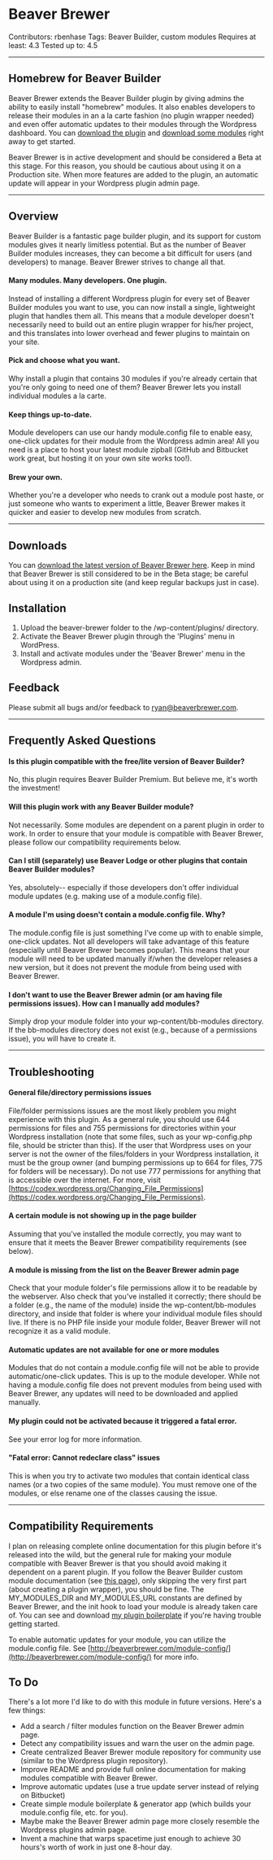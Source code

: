 # Beaver Brewer #
Contributors: rbenhase
Tags: Beaver Builder, custom modules
Requires at least: 4.3
Tested up to: 4.5

***

## Homebrew for Beaver Builder ##
Beaver Brewer extends the Beaver Builder plugin by giving admins the ability to easily install "homebrew" modules. It also enables developers to release their modules in an a la carte fashion (no plugin wrapper needed) and even offer automatic updates to their modules through the Wordpress dashboard. You can [download the plugin](http://beaverbrewer.com/downloads) and [download some modules](http://beaverbrewer.com/modules) right away to get started. 

Beaver Brewer is in active development and should be considered a Beta at this stage. For this reason, you should be cautious about using it on a Production site. When more features are added to the plugin, an automatic update will appear in your Wordpress plugin admin page. 

***

## Overview ##
Beaver Builder is a fantastic page builder plugin, and its support for custom modules gives it nearly limitless potential. But as the number of Beaver Builder modules increases, they can become a bit difficult for users (and developers) to manage. Beaver Brewer strives to change all that.

#### Many modules. Many developers. One plugin. ####
Instead of installing a different Wordpress plugin for every set of Beaver Builder modules you want to use, you can now install a single, lightweight plugin that handles them all. This means that a module developer doesn't necessarily need to build out an entire plugin wrapper for his/her project, and this translates into lower overhead and fewer plugins to maintain on your site.

#### Pick and choose what you want. ####
Why install a plugin that contains 30 modules if you're already certain that you're only going to need one of them? Beaver Brewer lets you install individual modules a la carte.

#### Keep things up-to-date. ####
Module developers can use our handy module.config file to enable easy, one-click updates for their module from the Wordpress admin area! All you need is a place to host your latest module zipball (GitHub and Bitbucket work great, but hosting it on your own site works too!).

#### Brew your own. ####
Whether you're a developer who needs to crank out a module post haste, or just someone who wants to experiment a little, Beaver Brewer makes it quicker and easier to develop new modules from scratch. 

***

## Downloads ##
You can [download the latest version of Beaver Brewer here](http://beaverbrewer.com/downloads). Keep in mind that Beaver Brewer is still considered to be in the Beta stage; be careful about using it on a production site (and keep regular backups just in case).

## Installation ##
1. Upload the beaver-brewer folder to the /wp-content/plugins/ directory.
2. Activate the Beaver Brewer plugin through the 'Plugins' menu in WordPress.
3. Install and activate modules under the 'Beaver Brewer' menu in the Wordpress admin.

## Feedback ##
Please submit all bugs and/or feedback to ryan@beaverbrewer.com.

***

## Frequently Asked Questions ##

#### Is this plugin compatible with the free/lite version of Beaver Builder? ####
No, this plugin requires Beaver Builder Premium. But believe me, it's worth the investment!

#### Will this plugin work with any Beaver Builder module? ####
Not necessarily. Some modules are dependent on a parent plugin in order to work. In order to ensure that your module is compatible with Beaver Brewer, please follow our compatibility requirements below.

#### Can I still (separately) use Beaver Lodge or other plugins that contain Beaver Builder modules? ####
Yes, absolutely-- especially if those developers don't offer individual module updates (e.g. making use of a module.config file).

#### A module I'm using doesn't contain a module.config file. Why? ####
The module.config file is just something I've come up with to enable simple, one-click updates. Not all developers will take advantage of this feature (especially until Beaver Brewer becomes popular). This means that your module will need to be updated manually if/when the developer releases a new version, but it does not prevent the module from being used with Beaver Brewer.

#### I don't want to use the Beaver Brewer admin (or am having file permissions issues). How can I manually add modules? ####
Simply drop your module folder into your wp-content/bb-modules directory. If the bb-modules directory does not exist (e.g., because of a permissions issue), you will have to create it.

*** 

## Troubleshooting ##

#### General file/directory permissions issues ####
File/folder permissions issues are the most likely problem you might experience with this plugin. As a general rule, you should use 644 permissions for files and 755 permissions for directories within your Wordpress installation (note that some files, such as your wp-config.php file, should be stricter than this). If the user that Wordpress uses on your server is not the owner of the files/folders in your Wordpress installation, it must be the group owner (and bumping permissions up to 664 for files, 775 for folders will be necessary). Do not use 777 permissions for anything that is accessible over the internet. For more, visit [https://codex.wordpress.org/Changing_File_Permissions](https://codex.wordpress.org/Changing_File_Permissions).

#### A certain module is not showing up in the page builder ####
Assuming that you've installed the module correctly, you may want to ensure that it meets the Beaver Brewer compatibility requirements (see below).

#### A module is missing from the list on the Beaver Brewer admin page ####
Check that your module folder's file permissions allow it to be readable by the webserver. Also check that you've installed it correctly; there should be a folder (e.g., the name of the module) inside the wp-content/bb-modules directory, and inside that folder is where your individual module files should live. If there is no PHP file inside your module folder, Beaver Brewer will not recognize it as a valid module.

#### Automatic updates are not available for one or more modules ####
Modules that do not contain a module.config file will not be able to provide automatic/one-click updates. This is up to the module developer. While not having a module.config file does not prevent modules from being used with Beaver Brewer, any updates will need to be downloaded and applied manually.

#### My plugin could not be activated because it triggered a fatal error. ####
See your error log for more information.

#### "Fatal error: Cannot redeclare class" issues ####
This is when you try to activate two modules that contain identical class names (or a two copies of the same module). You must remove one of the modules, or else rename one of the classes causing the issue.

***

## Compatibility Requirements ##
I plan on releasing complete online documentation for this plugin before it's released into the wild, but the general rule for making your module compatible with Beaver Brewer is that you should avoid making it dependent on a parent plugin. If you follow the Beaver Builder custom module documentation (see [this page](https://www.wpbeaverbuilder.com/custom-module-documentation/)), only skipping the very first part (about creating a plugin wrapper), you should be fine. The MY_MODULES_DIR and MY_MODULES_URL constants are defined by Beaver Brewer, and the init hook to load your module is already taken care of. You can see and download [my plugin boilerplate](http://beaverbrewer.com/downloads) if you're having trouble getting started. 

To enable automatic updates for your module, you can utilize the module.config file. See [http://beaverbrewer.com/module-config/](http://beaverbrewer.com/module-config/) for more info.

## To Do ##
There's a lot more I'd like to do with this module in future versions. Here's a few things:

- Add a search / filter modules function on the Beaver Brewer admin page.
- Detect any compatibility issues and warn the user on the admin page.
- Create centralized Beaver Brewer module repository for community use (similar to the Wordpress plugin repository).
- Improve README and provide full online documentation for making modules compatible with Beaver Brewer.
- Improve automatic updates (use a true update server instead of relying on Bitbucket)
- Create simple module boilerplate & generator app (which builds your module.config file, etc. for you).
- Maybe make the Beaver Brewer admin page more closely resemble the Wordpress plugins admin page.
- Invent a machine that warps spacetime just enough to achieve 30 hours's worth of work in just one 8-hour day.